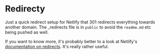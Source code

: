 # Redirecty

Just a quick redirect setup for Netlify that 301 redirects everything towards another domain. The \_redirects file is in `public` to avoid the `readme.md` etc being pushed as well.

If you want to know more, it's probably better to a look at Netlify's [documentation on redirects](https://www.netlify.com/docs/redirects/). It's really rather useful.
